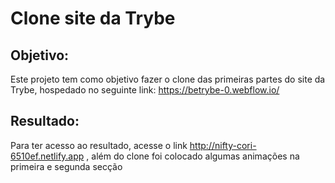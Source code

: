 # Clone site da Trybe

## Objetivo:

Este projeto tem como objetivo fazer o clone das primeiras partes do site da Trybe, hospedado no seguinte link:
https://betrybe-0.webflow.io/


## Resultado:

Para ter acesso ao resultado, acesse o link http://nifty-cori-6510ef.netlify.app , além do clone foi colocado algumas animações na primeira e segunda secção
